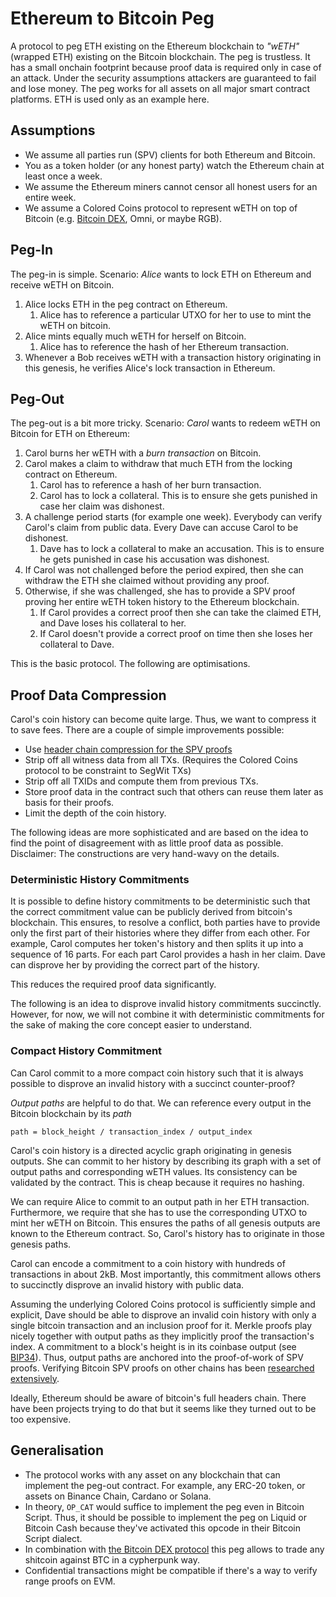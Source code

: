 # Ethereum to Bitcoin Peg

A protocol to peg ETH existing on the Ethereum blockchain to _"wETH"_ (wrapped ETH) existing on the Bitcoin blockchain. The peg is trustless. It has a small onchain footprint because proof data is required only in case of an attack. Under the security assumptions attackers are guaranteed to fail and lose money. The peg works for all assets on all major smart contract platforms. ETH is used only as an example here.

## Assumptions
- We assume all parties run (SPV) clients for both Ethereum and Bitcoin.
- You as a token holder (or any honest party) watch the Ethereum chain at least once a week.
- We assume the Ethereum miners cannot censor all honest users for an entire week.
- We assume a Colored Coins protocol to represent wETH on top of Bitcoin (e.g. [Bitcoin DEX](https://github.com/bitcoin-dex/bitcoin-dex/blob/main/bitcoin-dex.md), Omni, or maybe RGB).


## Peg-In 
The peg-in is simple. Scenario: _Alice_ wants to lock ETH on Ethereum and receive wETH on Bitcoin.

1. Alice locks ETH in the peg contract on Ethereum. 
    1. Alice has to reference a particular UTXO for her to use to mint the wETH on bitcoin.
3. Alice mints equally much wETH for herself on Bitcoin. 
    1. Alice has to reference the hash of her Ethereum transaction.
4. Whenever a Bob receives wETH with a transaction history originating in this genesis, he verifies Alice's lock transaction in Ethereum.

## Peg-Out
The peg-out is a bit more tricky. Scenario: _Carol_ wants to redeem wETH on Bitcoin for ETH on Ethereum:

1. Carol burns her wETH with a _burn transaction_ on Bitcoin. 
1. Carol makes a claim to withdraw that much ETH from the locking contract on Ethereum. 
    1. Carol has to reference a hash of her burn transaction.
    1. Carol has to lock a collateral. This is to ensure she gets punished in case her claim was dishonest.
1. A challenge period starts (for example one week). Everybody can verify Carol's claim from public data. Every Dave can accuse Carol to be dishonest. 
    1. Dave has to lock a collateral to make an accusation. This is to ensure he gets punished in case his accusation was dishonest.
1. If Carol was not challenged before the period expired, then she can withdraw the ETH she claimed without providing any proof.
1. Otherwise, if she was challenged, she has to provide a SPV proof proving her entire wETH token history to the Ethereum blockchain.
    1. If Carol provides a correct proof then she can take the claimed ETH, and Dave loses his collateral to her.
    1. If Carol doesn't provide a correct proof on time then she loses her collateral to Dave.

This is the basic protocol. The following are optimisations.

## Proof Data Compression
Carol's coin history can become quite large. Thus, we want to compress it to save fees. There are a couple of simple improvements possible: 
- Use [header chain compression for the SPV proofs](https://github.com/alecalve/headergolf)
- Strip off all witness data from all TXs. (Requires the Colored Coins protocol to be constraint to SegWit TXs)
- Strip off all TXIDs and compute them from previous TXs.
- Store proof data in the contract such that others can reuse them later as basis for their proofs.
- Limit the depth of the coin history.

The following ideas are more sophisticated and are based on the idea to find the point of disagreement with as little proof data as possible. Disclaimer: The constructions are very hand-wavy on the details.


### Deterministic History Commitments
It is possible to define history commitments to be deterministic such that the correct commitment value can be publicly derived from bitcoin's blockchain. This ensures, to resolve a conflict, both parties have to provide only the first part of their histories where they differ from each other. For example, Carol computes her token's history and then splits it up into a sequence of 16 parts. For each part Carol provides a hash in her claim. Dave can disprove her by providing the correct part of the history.

This reduces the required proof data significantly.

The following is an idea to disprove invalid history commitments succinctly. However, for now, we will not combine it with deterministic commitments for the sake of making the core concept easier to understand.

### Compact History Commitment

Can Carol commit to a more compact coin history such that it is always possible to disprove an invalid history with a succinct counter-proof?

_Output paths_ are helpful to do that. We can reference every output in the Bitcoin blockchain by its _path_
```
path = block_height / transaction_index / output_index
```

Carol's coin history is a directed acyclic graph originating in genesis outputs. She can commit to her history by describing its graph with a set of output paths and corresponding wETH values. Its consistency can be validated by the contract. This is cheap because it requires no hashing. 

We can require Alice to commit to an output path in her ETH transaction. Furthermore, we require that she has to use the corresponding UTXO to mint her wETH on Bitcoin. This ensures the paths of all genesis outputs are known to the Ethereum contract. So, Carol's history has to originate in those genesis paths. 

Carol can encode a commitment to a coin history with hundreds of transactions in about 2kB. Most importantly, this commitment allows others to succinctly disprove an invalid history with public data. 

Assuming the underlying Colored Coins protocol is sufficiently simple and explicit, Dave should be able to disprove an invalid coin history with only a single bitcoin transaction and an inclusion proof for it. Merkle proofs play nicely together with output paths as they implicitly proof the transaction's index. A commitment to a block's height is in its coinbase output (see [BIP34](https://en.bitcoin.it/wiki/BIP_0034)). Thus, output paths are anchored into the proof-of-work of SPV proofs. Verifying Bitcoin SPV proofs on other chains has been [researched extensively](https://github.com/summa-tx/bitcoin-spv/tree/master/solidity).

Ideally, Ethereum should be aware of bitcoin's full headers chain. There have been projects trying to do that but it seems like they turned out to be too expensive.


## Generalisation 
- The protocol works with any asset on any  blockchain that can implement the peg-out contract. For example, any ERC-20 token, or assets on Binance Chain, Cardano or Solana. 
- In theory, `OP_CAT` would suffice to implement the peg even in Bitcoin Script. Thus, it should be possible to implement the peg on Liquid or Bitcoin Cash because they've activated this opcode in their Bitcoin Script dialect.
- In combination with [the Bitcoin DEX protocol](https://github.com/bitcoin-dex/bitcoin-dex/blob/main/bitcoin-dex.md) this peg allows to trade any shitcoin against BTC in a cypherpunk way.
- Confidential transactions might be compatible if there's a way to verify range proofs on EVM.
